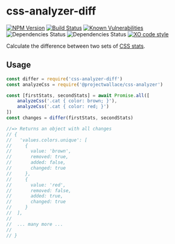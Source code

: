 # css-analyzer-diff

[![NPM Version](https://img.shields.io/npm/v/css-analyzer-diff.svg)](https://www.npmjs.com/package/css-analyzer-diff) [![Build Status](https://travis-ci.org/bartveneman/css-analyzer-diff.svg?branch=master)](https://travis-ci.org/bartveneman/css-analyzer-diff) [![Known Vulnerabilities](https://snyk.io/test/github/bartveneman/css-analyzer-diff/badge.svg)](https://snyk.io/test/github/bartveneman/css-analyzer-diff) ![Dependencies Status](https://img.shields.io/david/bartveneman/css-analyzer-diff.svg) ![Dependencies Status](https://img.shields.io/david/dev/bartveneman/css-analyzer-diff.svg) [![XO code style](https://img.shields.io/badge/code_style-XO-5ed9c7.svg)](https://github.com/sindresorhus/xo)

Calculate the difference between two sets of [CSS stats](https://github.com/projectwallace/css-analyzer).

## Usage

```js
const differ = require('css-analyzer-diff')
const analyzeCss = require('@projectwallace/css-analyzer')

const [firstStats, secondStats] = await Promise.all([
	analyzeCss('.cat { color: brown; }'),
	analyzeCss('.cat { color: red; }')
])
const changes = differ(firstStats, secondStats)

//=> Returns an object with all changes
// {
//   'values.colors.unique': [
//     {
//       value: 'brown',
//       removed: true,
//       added: false,
//       changed: true
//     },
//     {
//       value: 'red',
//       removed: false,
//       added: true,
//       changed: true
//     }
//  ],
//
//  ... many more ...
//
// }
```

